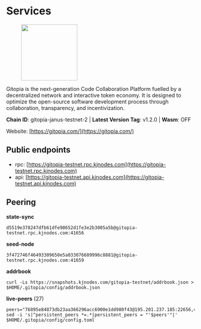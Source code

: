 # Services

<figure><img src="https://raw.githubusercontent.com/kj89/testnet_manuals/main/pingpub/logos/gitopia.png" width="150" alt=""><figcaption></figcaption></figure>

Gitopia is the next-generation Code Collaboration Platform fuelled by  a decentralized network and interactive token economy. It is designed  to optimize the open-source software development process through  collaboration, transparency, and incentivization.

**Chain ID**: gitopia-janus-testnet-2 | **Latest Version Tag**: v1.2.0 | **Wasm**: OFF

Website: [https://gitopia.com/](https://gitopia.com/)


## Public endpoints

* rpc: [https://gitopia-testnet.rpc.kjnodes.com](https://gitopia-testnet.rpc.kjnodes.com)
* api: [https://gitopia-testnet.api.kjnodes.com](https://gitopia-testnet.api.kjnodes.com)

## Peering

**state-sync**

```
d5519e378247dfb61dfe90652d1fe3e2b3005a5b@gitopia-testnet.rpc.kjnodes.com:41656
```

**seed-node**

```
3f472746f46493309650e5a033076689996c8881@gitopia-testnet.rpc.kjnodes.com:41659
```

**addrbook**
```
curl -Ls https://snapshots.kjnodes.com/gitopia-testnet/addrbook.json > $HOME/.gitopia/config/addrbook.json
```

**live-peers** (27)
```
peers="76895e84873db23aa366296acc6900e1dd980f43@195.201.237.185:22656,4977214dacb3713797653c1bc07b5982bcc91649@142.132.253.112:51656,d159db085278927848c98b185b5871bf265669d9@185.250.36.169:41656,67e839cff368a20c9b7a1390b739d3538866b0b6@65.21.134.202:26356,d5519e378247dfb61dfe90652d1fe3e2b3005a5b@65.109.68.190:41656,d9b86c9459ac8bb4760d37095732ccd2746aca1f@65.21.131.215:26356,75a9570b82474af11fc8c895f9da1ecb5da0c73f@95.216.143.237:19656,965e495f4a69294bd85f3437fccdc9b210fd98b6@1.15.146.92:26656,72678266f62ab7f0e79acfe9579701f12693dd7a@185.216.75.69:41656,8a20f16d02806ba11bf9fab1fca91830578faa9e@161.97.151.46:46656,7a1c9ad925788a1811340b88068d6750c4511714@194.163.140.239:41656,2f58a44c9ce9dcdf81e2eaed7cd808ebefe222a7@38.242.243.111:26656,f91f270980654a74c7619eff18bc068d2b86e6d8@54.90.149.14:41656,e53572d91ae5c25caf23b6390467d1d2978ae3b7@65.109.14.17:26656,6fa19dbe0236fc9328513ced95d9dd6f8330dbf3@34.160.118.165:26656,fbd3b296871ae841b638158e29d48e09180b7c4e@194.233.77.238:41656,c820e754c56b5455d64ab7685730c44a936d0833@154.38.165.129:26656,4e0e57bcac8aa2bc3188d5b7845eeee61a61f3f0@194.163.170.165:26656,96fc6a8c3eb58d43c4ac41e9e642ba8485837ad3@109.123.255.116:26656,6a7ba7eca935a76e02b5bbb9caf149a41da9af12@144.76.27.79:46656,075aa5cd1437de2a072878c347f9d4eb5849c842@86.48.5.165:26656,1989ced6b71ce676a5ab4d0586d85e38fd41fbd2@136.243.88.91:7070,dea00215e54c4098a4f194a7ecd43e24ea99336f@88.99.95.81:26656,bbc6a1e115185d5bffcbbf5520dca1c3d626e599@109.123.255.50:26656,7e0534cc92832ce8b499ffc662a9b73d2c0351a6@135.181.162.138:27001,f4a2a6b840d1bad6f09c726d51f81d03f41c9ecc@194.146.13.246:656,d2291c87bdef89c31f8e4008ddc0dee2d2a8ef50@143.244.182.43:26656"
sed -i 's|^persistent_peers *=.*|persistent_peers = "'$peers'"|' $HOME/.gitopia/config/config.toml
```
